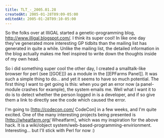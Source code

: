 ```yaml
---
title: TLT_-_2005.01.28
createdAt: 2005-01-28T09:09-05:00
editedAt: 2005-01-28T09:10-05:00
---
```


So the folks over at IlliGAL started a genetic-programming blog, http://www.illigal.blogspot.com/. I think its super cool! In like one day they've generated more interesting GP tidbits than the mailing list has generated in quite a while. Unlike the mailing list, the detailed information in the blog actually makes me feel inspired to write down the thoughts inside of my own head.

So i did something super cool the other day, I created a smalltalk-like browser for perl (see [[GOE]]) as a module in the [[EPFarms Panel]]. It was such a simple thing to do... and yet it seems to have so much potential. The first thing I want to get going is this: when you get an error now (a panel-module crashes for example), the system emails me. Well what I want it to do is to detect whether the person logged in is a developer, and if so give them a link to directly see the code which caused the error.

I'm going to [http://codecon.com/ CodeCon] in a few weeks, and I'm quite excited. One of the many interesting projects being presented is [http://wheatfarm.org/ Wheatfarm], which was my inspiration for the above hack. It is a wiki/object system/web-based-programming-envirionment. Interesting... but I'll stick with Perl for now :)

